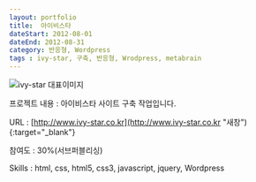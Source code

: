 ```yaml
---
layout: portfolio
title:  아이비스타
dateStart: 2012-08-01
dateEnd: 2012-08-31
category: 반응형, Wordpress
tags : ivy-star, 구축, 반응형, Wrodpress, metabrain
---
```


![ivy-star 대표이미지](/jkw/portfolio/images/ivystar/img01.jpg)


프로젝트 내용
: 아이비스타 사이트 구축 작업입니다.

URL
: [http://www.ivy-star.co.kr](http://www.ivy-star.co.kr "새창"){:target="_blank"}

참여도
: 30%(서브퍼블리싱)

Skills
: html, css, html5, css3, javascript, jquery, Wordpress
